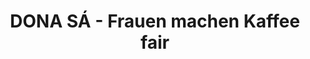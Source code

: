 ---
title: "DONA SÁ - Frauen machen Kaffee fair"
url: /tuebingen/dona-sa-frauen-machen-kaffee-fair/
shop: Kaffee
---